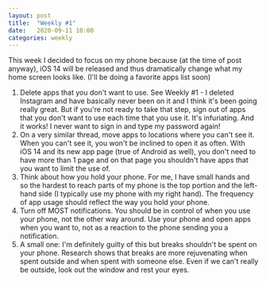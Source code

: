 ```yaml
---
layout: post
title:  "Weekly #1"
date:   2020-09-11 10:00
categories: weekly
---
```


This week I decided to focus on my phone because (at the time of post anyway), iOS 14 will be released and thus dramatically change what my home screen looks like. (I'll be doing a favorite apps list soon)

1. Delete apps that you don't want to use. See Weekly #1 - I deleted Instagram and have basically never been on it and I think it's been going really great. But if you're not ready to take that step, sign out of apps that you don't want to use each time that you use it. It's infuriating. And it works! I never want to sign in and type my password again! 
2. On a very similar thread, move apps to locations where you can't see it. When you can't see it, you won't be inclined to open it as often. With iOS 14 and its new app page (true of Android as well), you don't need to have more than 1 page and on that page you shouldn't have apps that you want to limit the use of. 
3. Think about how you hold your phone. For me, I have small hands and so the hardest to reach parts of my phone is the top portion and the left-hand side (I typically use my phone with my right hand). The frequency of app usage should reflect the way you hold your phone. 
4. Turn off MOST notifications. You should be in control of when you use your phone, not the other way around. Use your phone and open apps when you want to, not as a reaction to the phone sending  you a notification. 
5. A small one: I'm definitely guilty of this but breaks shouldn't be spent on your phone. Research shows that breaks are more rejuvenating when spent outside and when spent with someone else. Even if we can't really be outside, look out the window and rest your eyes.